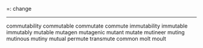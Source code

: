 =: change

---
commutability
commutable
commutate
commute
immutability
immutable
immutably
mutable
mutagen
mutagenic
mutant
mutate
mutineer
muting
mutinous
mutiny
mutual
permute
transmute
common
molt
moult
